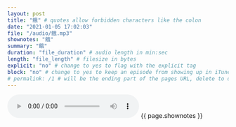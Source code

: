 ```yaml
---
layout: post
title: "餓" # quotes allow forbidden characters like the colon
date: "2021-01-05 17:02:03"
file: "/audio/餓.mp3"
shownotes: "餓"
summary: "餓"
duration: "file_duration" # audio length in min:sec
length: "file_length" # filesize in bytes
explicit: "no" # change to yes to flag with the explicit tag
block: "no" # change to yes to keep an episode from showing up in iTunes
# permalink: /1 # will be the ending part of the pages URL, delete to default to the title
---
```


<audio controls>
<source src="{{site.url}}{{site.baseurl}}{{ page.file }}" type="audio/x-mp3">
Your browser does not support the audio element.
</audio>
{{ page.shownotes }}

